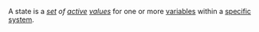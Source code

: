 A state is a *[set](https://github.com/gcassel/Modular-Organization-Terminology/blob/master/terms/set.md) of [active](https://github.com/gcassel/Modular-Organization-Terminology/blob/master/terms/active.md) [values](https://github.com/gcassel/Modular-Organization-Terminology/blob/master/terms/value.md)* for one or more [variables](https://github.com/gcassel/Modular-Organization-Terminology/blob/master/terms/variable.md) within a [specific](https://github.com/gcassel/Modular-Organization-Terminology/blob/master/terms/specific.md) [system](https://github.com/gcassel/Modular-Organization-Terminology/blob/master/terms/system.md).
